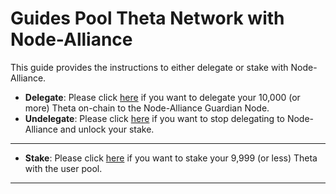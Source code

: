 # Guides Pool Theta Network with Node-Alliance

This guide provides the instructions to either delegate or stake with Node-Alliance.

- **Delegate**: Please click [here](./docs/DELEGATE.md) if you want to delegate your 10,000 (or more) Theta on-chain to the Node-Alliance Guardian Node.
- **Undelegate**: Please click [here](./docs/WITHDRAW_DELEGATION.md) if you want to stop delegating to Node-Alliance and unlock your stake.

---
- **Stake**: Please click [here](./docs/STAKE.md) if you want to stake your 9,999 (or less) Theta with the user pool. 
---
